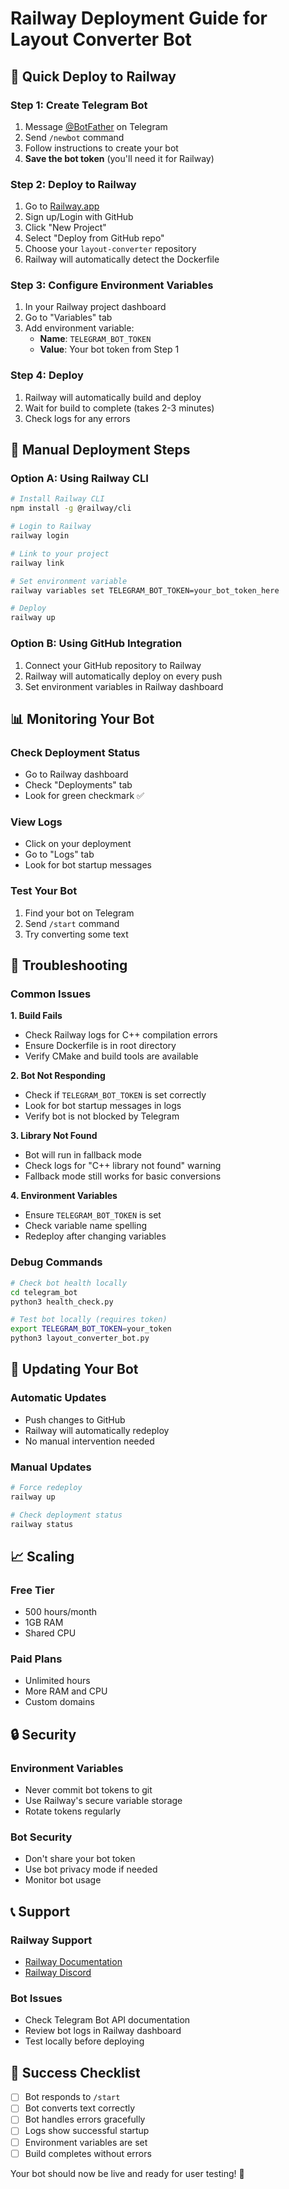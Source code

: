 # Railway Deployment Guide for Layout Converter Bot

## 🚀 Quick Deploy to Railway

### Step 1: Create Telegram Bot
1. Message [@BotFather](https://t.me/botfather) on Telegram
2. Send `/newbot` command
3. Follow instructions to create your bot
4. **Save the bot token** (you'll need it for Railway)

### Step 2: Deploy to Railway
1. Go to [Railway.app](https://railway.app)
2. Sign up/Login with GitHub
3. Click "New Project"
4. Select "Deploy from GitHub repo"
5. Choose your `layout-converter` repository
6. Railway will automatically detect the Dockerfile

### Step 3: Configure Environment Variables
1. In your Railway project dashboard
2. Go to "Variables" tab
3. Add environment variable:
   - **Name**: `TELEGRAM_BOT_TOKEN`
   - **Value**: Your bot token from Step 1

### Step 4: Deploy
1. Railway will automatically build and deploy
2. Wait for build to complete (takes 2-3 minutes)
3. Check logs for any errors

## 🔧 Manual Deployment Steps

### Option A: Using Railway CLI
```bash
# Install Railway CLI
npm install -g @railway/cli

# Login to Railway
railway login

# Link to your project
railway link

# Set environment variable
railway variables set TELEGRAM_BOT_TOKEN=your_bot_token_here

# Deploy
railway up
```

### Option B: Using GitHub Integration
1. Connect your GitHub repository to Railway
2. Railway will automatically deploy on every push
3. Set environment variables in Railway dashboard

## 📊 Monitoring Your Bot

### Check Deployment Status
- Go to Railway dashboard
- Check "Deployments" tab
- Look for green checkmark ✅

### View Logs
- Click on your deployment
- Go to "Logs" tab
- Look for bot startup messages

### Test Your Bot
1. Find your bot on Telegram
2. Send `/start` command
3. Try converting some text

## 🐛 Troubleshooting

### Common Issues

**1. Build Fails**
- Check Railway logs for C++ compilation errors
- Ensure Dockerfile is in root directory
- Verify CMake and build tools are available

**2. Bot Not Responding**
- Check if `TELEGRAM_BOT_TOKEN` is set correctly
- Look for bot startup messages in logs
- Verify bot is not blocked by Telegram

**3. Library Not Found**
- Bot will run in fallback mode
- Check logs for "C++ library not found" warning
- Fallback mode still works for basic conversions

**4. Environment Variables**
- Ensure `TELEGRAM_BOT_TOKEN` is set
- Check variable name spelling
- Redeploy after changing variables

### Debug Commands
```bash
# Check bot health locally
cd telegram_bot
python3 health_check.py

# Test bot locally (requires token)
export TELEGRAM_BOT_TOKEN=your_token
python3 layout_converter_bot.py
```

## 🔄 Updating Your Bot

### Automatic Updates
- Push changes to GitHub
- Railway will automatically redeploy
- No manual intervention needed

### Manual Updates
```bash
# Force redeploy
railway up

# Check deployment status
railway status
```

## 📈 Scaling

### Free Tier
- 500 hours/month
- 1GB RAM
- Shared CPU

### Paid Plans
- Unlimited hours
- More RAM and CPU
- Custom domains

## 🔒 Security

### Environment Variables
- Never commit bot tokens to git
- Use Railway's secure variable storage
- Rotate tokens regularly

### Bot Security
- Don't share your bot token
- Use bot privacy mode if needed
- Monitor bot usage

## 📞 Support

### Railway Support
- [Railway Documentation](https://docs.railway.app)
- [Railway Discord](https://discord.gg/railway)

### Bot Issues
- Check Telegram Bot API documentation
- Review bot logs in Railway dashboard
- Test locally before deploying

## 🎉 Success Checklist

- [ ] Bot responds to `/start`
- [ ] Bot converts text correctly
- [ ] Bot handles errors gracefully
- [ ] Logs show successful startup
- [ ] Environment variables are set
- [ ] Build completes without errors

Your bot should now be live and ready for user testing! 🚀 